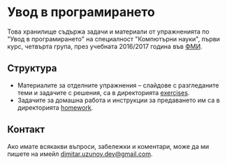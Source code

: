 Увод в програмирането
=====================

Това хранилище съдържа задачи и материали от упражненията по
"Увод в програмирането" на специалност "Компютърни науки",
първи курс, четвърта група, през учебната 2016/2017 година във
[ФМИ](https://fmi.uni-sofia.bg).

Структура
---------
* Материалите за отделните упражнения – слайдове с разгледаните теми и задачите
с решения, са в директорията [exercises](exercises).
* Задачите за домашна работа и инструкции за предаването им са в директорията
[homework](homework).

Контакт
-------
Ако имате всякакви въпроси, забележки и коментари, може да ми пишете на имейл
[dimitar.uzunov.dev@gmail.com](mailto:dimitar.uzunov.dev@gmail.com).
